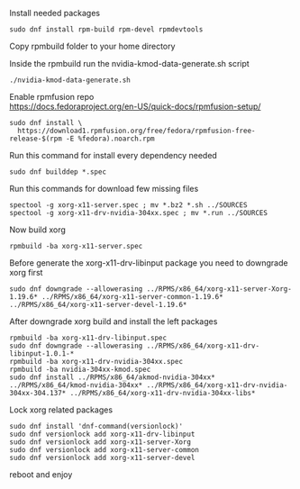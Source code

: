 Install needed packages  
```
sudo dnf install rpm-build rpm-devel rpmdevtools
```

Copy rpmbuild folder to your home directory  

Inside the rpmbuild run the nvidia-kmod-data-generate.sh script  
```
./nvidia-kmod-data-generate.sh
```

Enable rpmfusion repo  
https://docs.fedoraproject.org/en-US/quick-docs/rpmfusion-setup/  
```
sudo dnf install \
  https://download1.rpmfusion.org/free/fedora/rpmfusion-free-release-$(rpm -E %fedora).noarch.rpm
```  

Run this command for install every dependency needed  
```
sudo dnf builddep *.spec
```  

Run this commands for download few missing files  

```
spectool -g xorg-x11-server.spec ; mv *.bz2 *.sh ../SOURCES
spectool -g xorg-x11-drv-nvidia-304xx.spec ; mv *.run ../SOURCES
```

Now build xorg  
```
rpmbuild -ba xorg-x11-server.spec
```

Before generate the xorg-x11-drv-libinput package you need to downgrade xorg first  
```
sudo dnf downgrade --allowerasing ../RPMS/x86_64/xorg-x11-server-Xorg-1.19.6* ../RPMS/x86_64/xorg-x11-server-common-1.19.6* ../RPMS/x86_64/xorg-x11-server-devel-1.19.6*
```

After downgrade xorg build and install the left packages  
```
rpmbuild -ba xorg-x11-drv-libinput.spec
sudo dnf downgrade --allowerasing ../RPMS/x86_64/xorg-x11-drv-libinput-1.0.1-*
rpmbuild -ba xorg-x11-drv-nvidia-304xx.spec
rpmbuild -ba nvidia-304xx-kmod.spec 
sudo dnf install ../RPMS/x86_64/akmod-nvidia-304xx* ../RPMS/x86_64/kmod-nvidia-304xx* ../RPMS/x86_64/xorg-x11-drv-nvidia-304xx-304.137* ../RPMS/x86_64/xorg-x11-drv-nvidia-304xx-libs*
```

Lock xorg related packages  
```
sudo dnf install 'dnf-command(versionlock)'
sudo dnf versionlock add xorg-x11-drv-libinput
sudo dnf versionlock add xorg-x11-server-Xorg
sudo dnf versionlock add xorg-x11-server-common
sudo dnf versionlock add xorg-x11-server-devel
```

reboot and enjoy
